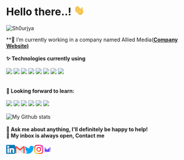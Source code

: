 
<h1> Hello there..! <img src="https://github.com/Sh0urjya/Sh0urjya/blob/master/Hi.gif" width="29px"> </h1>
<p align="left"> <img src="https://komarev.com/ghpvc/?username=Sh0urjya" alt=Sh0urjya> </p>

**🔭 I’m currently working in a company named Allied Media(<a href="https://www.baar.ai"><b>Company Website)</b> </a>
<br>
<br>
**✨ Technologies currently using** <br>
<br>
<code><a href="https://www.python.org/" target="_blank"><img height="50" src="https://www.vectorlogo.zone/logos/python/python-ar21.svg"></a></code>
<code><a href="https://www.tensorflow.org/" target="_blank"><img height="50" src="https://www.vectorlogo.zone/logos/tensorflow/tensorflow-ar21.svg"></a></code>
<code><a href="https://pytorch.org/" target="_blank"><img height="50" src="https://www.vectorlogo.zone/logos/pytorch/pytorch-ar21.svg"></a></code>
<code><a href="https://jupyter.org/" target="_blank"><img height="50" src="https://www.vectorlogo.zone/logos/jupyter/jupyter-ar21.svg"></a></code>
<code><a href="https://analytics.google.com/" target="_blank"><img height="50" src="https://www.vectorlogo.zone/logos/google_analytics/google_analytics-ar21.svg"></a></code>
<code><a href="https://git-scm.com/" target="_blank"><img height="50" src="https://www.vectorlogo.zone/logos/git-scm/git-scm-ar21.svg"></a></code>
<code><a href="https://www.mysql.com/" target="_blank"><img height="50" src="https://www.vectorlogo.zone/logos/mysql/mysql-ar21.svg"></a></code>
<code><a href="https://www.json.org/" target="_blank"><img height="50" src="https://www.vectorlogo.zone/logos/json/json-ar21.svg"></a></code>
<br>
<br>
<br>
**🌱 Looking forward to learn:** <br>
<br>
<code><a href="https://www.djangoproject.com/" target="_blank"><img height="50" src="https://www.vectorlogo.zone/logos/djangoproject/djangoproject-icon.svg"></a></code>
<code><a href="https://www.javascript.com/" target="_blank"><img height="50" src="https://www.vectorlogo.zone/logos/javascript/javascript-ar21.svg"></a></code>
<code><a href="https://reactjs.org/" target="_blank"><img height="50" src="https://www.vectorlogo.zone/logos/reactjs/reactjs-ar21.svg"></a></code>
<code><a href="https://cloud.google.com/" target="_blank"><img height="50" src="https://www.vectorlogo.zone/logos/google_cloud/google_cloud-ar21.svg"></a></code>
<code><a href="https://aws.amazon.com/" target="_blank"><img height="50" src="https://www.vectorlogo.zone/logos/amazon_aws/amazon_aws-ar21.svg"></a></code>
<code><a href="https://www.docker.com/" target="_blank"><img height="50" src="https://www.vectorlogo.zone/logos/docker/docker-icon.svg"></a></code>
<br>
<br>
![My Github stats](https://github-readme-stats.vercel.app/api?username=Sh0urjya&show_icons=true&hide_border=true)
<br>
<br>
**💬 Ask me about anything, I'll definitely be happy to help!** <br>
**💬 My inbox is always open, Contact me**
<br>
<br> 
  <a href="https://in.linkedin.com/in/sh0urjya/" target="_blank">
   <img align="left" alt="Sh0urjya Ghosh | Linkedin" width="24px" src="https://github.com/Sh0urjya/Sh0urjya/blob/main/Linkedin.svg" />
  </a>
  <a href="mailto:shourjyaghosh.2@gmail.com" target="_blank">
    <img align="left" alt="Shourjya Ghosh | Gmail" width="26px" src="https://github.com/Sh0urjya/Sh0urjya/blob/main/Gmail.svg" />
  </a>
  <a href="https://twitter.com/Shourjya_G" target="_blank">
    <img align="left" alt="Shourjya Ghosh | Twitter" width="26px" src="https://github.com/Sh0urjya/Sh0urjya/blob/main/Twitter.svg" />
  </a>
  <a href="https://www.instagram.com/chicken_kosha/" target="_blank">
    <img align="left" alt="Shourjya Ghosh | Instagram" width="24px" src="https://github.com/Sh0urjya/Sh0urjya/blob/main/Instagram.svg"  />
  </a>
  <a href="mailto:shourjya@proton.me" target="_blank">
    <img align="left" alt="Shourjya Ghosh | Proton Mail" width="24px" src="https://github.com/Sh0urjya/Sh0urjya/blob/main/proton.png"  />
  </a>

<!--
**Visitor Count :**
<br>

![Visitor Count](https://profile-counter.glitch.me/{Sh0urjya}/count.svg) 
-->

